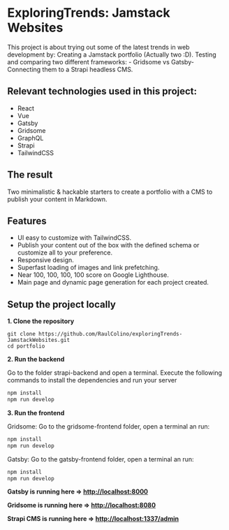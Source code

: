 # ExploringTrends: Jamstack Websites
This project is about trying out some of the latest trends in web development by:
Creating a Jamstack portfolio (Actually two :D). 
Testing and comparing two different frameworks: - Gridsome vs Gatsby- 
Connecting them to a Strapi headless CMS.

## Relevant technologies used in this project:
- React
- Vue
- Gatsby
- Gridsome
- GraphQL
- Strapi
- TailwindCSS

## The result

Two minimalistic & hackable starters to create a portfolio with a CMS to publish your content in Markdown.

## Features
- UI easy to customize with TailwindCSS.
- Publish your content out of the box with the defined schema or customize all to your preference.
- Responsive design.
- Superfast loading of images and link prefetching.
- Near 100, 100, 100, 100 score on Google Lighthouse.
- Main page and dynamic page generation for each project created.

## Setup the project locally

**1. Clone the repository**

```
git clone https://github.com/RaulColino/exploringTrends-JamstackWebsites.git
cd portfolio
```

**2. Run the backend**

Go to the folder strapi-backend and open a terminal.
Execute the following commands to install the dependencies and run your server

```bash
npm install
npm run develop
```

**3. Run the frontend**

Gridsome:
Go to the gridsome-frontend folder, open a terminal an run:
```bash
npm install
npm run develop
```

Gatsby:
Go to the gatsby-frontend folder, open a terminal an run:
```bash
npm install
npm run develop
```

**Gatsby is running here => [http://localhost:8000](http://localhost:8000)**

**Gridsome is running here => [http://localhost:8080](http://localhost:8080)**

**Strapi CMS is running here => [http://localhost:1337/admin](http://localhost:1337/admin)**




